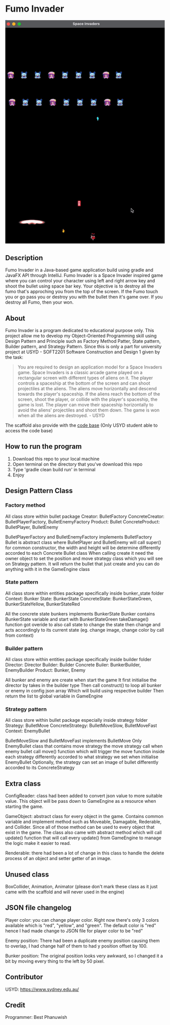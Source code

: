 # Fumo Invader

![Preview](preview.gif)

## Description

Fumo Invader in a Java-based game application build using gradle and JavaFX API through IntelliJ. Fumo Invader is a Space Invader inspired game where you can control your character using left and right arrow key and shoot the bullet using space bar key. Your objective is to destroy all the fumo that's approching you from the top of the screen. If the Fumo touch you or go pass you or destroy you with the bullet then it's game over. If you destroy all Fumo, then your won.

## About

Fumo Invader is a program dedicated to educational purpose only. This project allow me to develop my Object-Oriented Programming skill using Design Pattern and Principle such as Factory Method Patter, State pattern, Builder pattern, and Strategy Pattern. Since this is only a part for university project at USYD - SOFT2201 Software Construction and Design 1 given by the task:
> You are required to design an application model for a Space Invaders game. Space Invaders is a classic arcade game played on a rectangular screen with different types of aliens on it. The player controls a spaceship at the bottom of the screen and can shoot projectiles at the aliens. The aliens move horizontally and descend towards the player's spaceship. If the aliens reach the bottom of the screen, shoot the player, or collide with the player's spaceship, the game is lost. The player can move their spaceship horizontally to avoid the aliens' projectiles and shoot them down. The game is won when all the aliens are destroyed. - USYD

The scaffold also provide with the [code base](https://edstem.org/au/courses/12969/lessons/41891/slides/289079) (Only USYD student able to access the code base)

## How to run the program

1. Download this repo to your local machine
2. Open terminal on the directory that you've download this repo
3. Type 'gradle clean build run' in terminal
4. Enjoy

## Design Pattern Class

### Factory method
All class store within bullet package
Creator: BulletFactory
ConcreteCreator: BulletPlayerFactory, BulletEnemyFactory
Product: Bullet
ConcreteProduct: BulletPlayer, BulletEnemy

BulletPlayerFactory and BulletEnemyFactory implements BulletFactory
Bullet is abstract class where BulletPlayer and BulletEnemy will call super() for common constructor, the width and height will be determine differently accorded to each Concrete Bullet class
When calling create it need the owner object to set the position and move strategy class which you will see on Strategy pattern.
It will return the bullet that just create and you can do anything with it in the GameEngine class

### State pattern
All class store within entities package specifically inside bunker_state folder
Context: Bunker
State: BunkerState
ConcreteState: BunkerStateGreen, BunkerStateYellow, BunkerStateRed

All the concrete state bunkers implements BunkerState
Bunker contains BunkerState variable and start with BunkerStateGreen
takeDamage() function got overide to also call state to change
the state then change and acts accordingly to its current state (eg. change image, change color by call from context)

### Builder pattern
All class store within entities package specifically inside builder folder
Director: Director
Builder: Builder
Concrete Builer: BunkerBuilder, EnemyBuilder
Product: Bunker, Enemy

All bunker and enemy are create when start the game
It first initialise the director by takes in the builder type
Then call construct() to loop all bunker or enemy in config json array
Which will build using respective builder
Then return the list to global variable in GameEngine

### Strategy pattern
All class store within bullet package especially inside strategy folder
Strategy: BulletMove
ConcreteStrategy: BulletMoveSlow, BulletMoveFast
Context: EnemyBullet

BulletMoveSlow and BulletMoveFast implements BulletMove
Only EnemyBullet class that contains move strategy
the move strategy call when enemy bullet call move() function
which will trigger the move function inside each strategy differently accorded to what strategy we set when initialise EnemyBullet
Optionally, the strategy can set an image of bullet differently accorded to its ConcreteStrategy

## Extra class
ConfigReader: class had been added to convert json value to more suitable value. This object will be pass down to GameEngine as a resource when starting the game.

GameObject: abstract class for every object in the game. Contains common variable and implement method such as Moveable, Damagable, Rederable, and Collider. Since all of those method can be used to every object that exist in the game. The class also came with abstract method which will call update() function that will call every update() from GameEngine to manage the logic make it easier to read.

Renderable: there had been a lot of change in this class to handle the delete process of an object and setter getter of an image.

## Unused class
BoxCollider, Animation, Animator
(please don't mark these class as it just came with the scaffold and will never used in the engine)

## JSON file changelog
Player color: you can change player color. Right now there's only 3 colors available which is "red", "yellow", and "green". The default color is "red" hence I had made change to JSON file for player color to be "red"

Enemy position: There had been a duplicate enemy position causing them to overlap, I had change half of them to had y position offset by 100.

Bunker position: The original position looks very awkward, so I changed it a bit by moving every thing to the left by 50 pixel.

## Contributor

USYD: https://www.sydney.edu.au/

## Credit

Programmer: Best Phanuwish